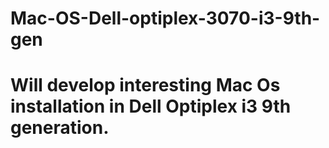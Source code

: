 # Mac-OS-Dell-optiplex-3070-i3-9th-gen
# Will develop interesting Mac Os installation in Dell Optiplex i3 9th generation.


